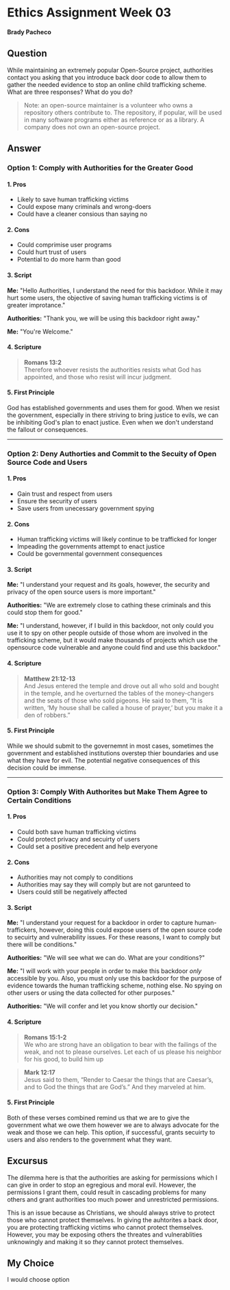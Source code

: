 # Ethics Assignment Week 03
#### Brady Pacheco

## Question

While maintaining an extremely popular Open-Source project, authorities contact you asking that you introduce back door code to allow them to gather the needed evidence to stop an online child trafficking scheme. What are three responses? What do you do?

> Note: an open-source maintainer is a volunteer who owns a repository others contribute to. The repository, if popular, will be used in many software programs either as reference or as a library. A company does not own an open-source project.

## Answer

### Option 1: Comply with Authorities for the Greater Good
#### 1. Pros

* Likely to save human trafficking victims
* Could expose many criminals and wrong-doers
* Could have a cleaner consious than saying no

#### 2. Cons

* Could comprimise user programs
* Could hurt trust of users
* Potential to do more harm than good

#### 3. Script

**Me:** "Hello Authorities, I understand the need for this backdoor. While it may hurt some users, the objective of saving human trafficking victims is of greater improtance."

**Authorities:** "Thank you, we will be using this backdoor right away."

**Me:** "You're Welcome."

#### 4. Scripture

> **Romans 13:2** <br> Therefore whoever resists the authorities resists what God has appointed, and those who resist will incur judgment.

#### 5. First Principle
God has established governments and uses them for good. When we resist the government, especially in there striving to bring justice to evils, we can be inhibiting God's plan to enact justice. Even when we don't understand the fallout or consequences. 

***

### Option 2: Deny Authorties and Commit to the Secuity of Open Source Code and Users
#### 1. Pros

* Gain trust and respect from users
* Ensure the security of users
* Save users from unecessary government spying

#### 2. Cons

* Human trafficking victims will likely continue to be trafficked for longer
* Impeading the governments attempt to enact justice
* Could be governmental government consequences

#### 3. Script

**Me:** "I understand your request and its goals, however, the security and privacy of the open source users is  more important."

**Authorities:** "We are extremely close to cathing these criminals and this could stop them for good."

**Me:** "I understand, however, if I build in this backdoor, not only could you use it to spy on other people outside of those whom are involved in the trafficking scheme, but it would make thousands of projects which use the opensource code vulnerable and anyone could find and use this backdoor."


#### 4. Scripture

> **Matthew 21:12-13** <br> And Jesus entered the temple and drove out all who sold and bought in the temple, and he overturned the tables of the money-changers and the seats of those who sold pigeons. He said to them, “It is written, ‘My house shall be called a house of prayer,’ but you make it a den of robbers.”

#### 5. First Principle
While we should submit to the governemnt in most cases, sometimes the government and established institutions overstep thier boundaries and use what they have for evil. The potential negative consequences of this decision could be immense.

***

### Option 3: Comply With Authorites but Make Them Agree to Certain Conditions
#### 1. Pros

* Could both save human trafficking victims
* Could protect privacy and secuirty of users
* Could set a positive precedent and help everyone

#### 2. Cons

* Authorities may not comply to conditions
* Authorities may say they will comply but are not garunteed to
* Users could still be negatively affected

#### 3. Script

**Me:** "I understand your request for a backdoor in order to capture human-traffickers, however, doing this could expose users of the open source code to secuirty and vulnerability issues. For these reasons, I want to comply but there will be conditions."

**Authorities:** "We will see what we can do. What are your conditions?"

**Me:** "I will work with your people in order to make this backdoor *only* accessible by you. Also, you must only use this backdoor for the purpose of evidence towards the human trafficking scheme, nothing else. No spying on other users or using the data collected for other purposes."

**Authorities:** "We will confer and let you know shortly our decision."

#### 4. Scripture

> **Romans 15:1-2** <br> We who are strong have an obligation to bear with the failings of the weak, and not to please ourselves. Let each of us please his neighbor for his good, to build him up

> **Mark 12:17** <br> Jesus said to them, “Render to Caesar the things that are Caesar’s, and to God the things that are God’s.” And they marveled at him. 

#### 5. First Principle
Both of these verses combined remind us that we are to give the government what we owe them however we are to always advocate for the weak and those we can help. This option, if successful, grants secuirty to users and also renders to the government what they want. 

## Excursus

The dilemma here is that the authorities are asking for permissions which I can give in order to stop an egregious and moral evil. However, the permissions I grant them, could result in cascading problems for many others and grant authorities too much power and unrestricted permissions.

This is an issue because as Christians, we should always strive to protect those who cannot protect themselves. In giving the auhtorites a back door, you are protecting trafficking victims who cannot protect themselves. However, you may be exposing others the threates and vulnerablities unknowingly and making it so *they* cannot protect themselves.

## My Choice

I would choose option 
